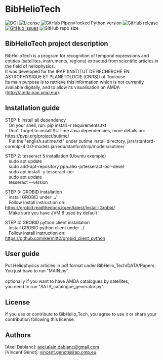 # BibHelioTech

[![DOI](https://zenodo.org/badge/515186537.svg)](https://zenodo.org/badge/latestdoi/515186537)
[![License](https://img.shields.io/github/license/ADablanc/BibHelioTech.svg)](http://www.apache.org/licenses/LICENSE-2.0.html)
![GitHub Pipenv locked Python version](https://img.shields.io/github/pipenv/locked/python-version/ADablanc/BibHelioTech)
[![GitHub release](https://img.shields.io/github/release/ADablanc/BibHelioTech.svg)](https://github.com/ADablanc/BibHelioTech/releases/tag/v2.0.0)
[![GitHub issues](https://img.shields.io/github/issues/ADablanc/BibHelioTech)](https://github.com/ADablanc/BibHelioTech/issues)
![GitHub repo size](https://img.shields.io/github/repo-size/ADablanc/BibHelioTech)
## BibHelioTech project description
BibHelioTech is a program for recognition of temporal expressions and entities (satellites, instruments, regions) extracted from scientific articles in the field of heliophysics.<br />
It was developed for the IRAP (INSTITUT DE RECHERCHE EN ASTROPHYSIQUE ET PLANÉTOLOGIE (CNRS)) of Toulouse.<br />
Its main purpose is to retrieve this information which is not currently available digitally, and to allow its visualisation on AMDA (http://amda.irap.omp.eu/).

## Installation guide
STEP 1: install all dependency<br />
&nbsp;&nbsp;&nbsp;On your shell, run: pip install -r requirements.txt<br />
&nbsp;&nbsp;&nbsp;Don't forget to install SUTime Java dependencies, more details on: https://pypi.org/project/sutime/ <br />
&nbsp;&nbsp;&nbsp;Put the "english.sutime.txt" under sutime install directory, jars/stanford-corenlp-4.0.0-models.jar/edu/stanford/nlp/models/sutime/

STEP 2: tesseract 5 installation (Ubuntu exemple)<br />
&nbsp;&nbsp;&nbsp;sudo apt update<br />
&nbsp;&nbsp;&nbsp;sudo add-apt-repository ppa:alex-p/tesseract-ocr-devel<br />
&nbsp;&nbsp;&nbsp;sudo apt install -y tesseract-ocr<br />
&nbsp;&nbsp;&nbsp;sudo apt update<br />
&nbsp;&nbsp;&nbsp;tesseract --version

STEP 3: GROBID installation<br />
&nbsp;&nbsp;&nbsp;install GROBID under ../<br />
&nbsp;&nbsp;&nbsp;Follow install instruction on: https://grobid.readthedocs.io/en/latest/Install-Grobid/ <br />
&nbsp;&nbsp;&nbsp;Make sure you have JVM 8 used by default !

STEP 4: GROBID python client installation<br />
&nbsp;&nbsp;&nbsp;install GROBID python client under ../<br />
&nbsp;&nbsp;&nbsp;Follow install instruction on: https://github.com/kermitt2/grobid_client_python <br />

## User guide
Put Heliophysics articles in pdf format under BibHelio_Tech/DATA/Papers.<br />
You just have to run "MAIN.py".<br />
<br />
optionally if you want to have AMDA catalogues by satellites,<br />
you need to run "SATS_catalogue_generator.py".

## License
If you use or contribute to BibHelio_Tech, you agree to use it or share your contribution following this license.

## Authors
[Axel Dablanc]: axel.alain.dablanc@gmail.com<br />
[Vincent Génot]: vincent.genot@irap.omp.eu
